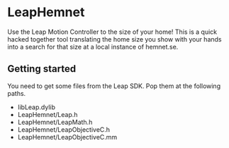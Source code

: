 LeapHemnet
==========

Use the Leap Motion Controller to the size of your home! This is a quick hacked together tool translating the home
size you show with your hands into a search for that size at a local instance of hemnet.se.

Getting started
---------------

You need to get some files from the Leap SDK. Pop them at the following paths.

 - libLeap.dylib
 - LeapHemnet/Leap.h
 - LeapHemnet/LeapMath.h
 - LeapHemnet/LeapObjectiveC.h
 - LeapHemnet/LeapObjectiveC.mm
